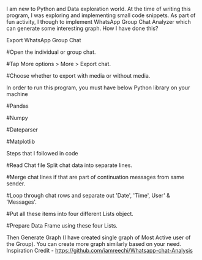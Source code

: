 I am new to Python and Data exploration world. At the time of writing this program, I was exploring and implementing small code snippets. As part of fun activity, I though to implement WhatsApp Group Chat Analyzer which can generate some interesting graph.
How I have done this?

Export WhatsApp Group Chat 

#Open the individual or group chat. 

#Tap More options > More > Export chat. 

#Choose whether to export with media or without media.


In order to run this program, you must have below Python library on your machine 

#Pandas

#Numpy

#Dateparser

#Matplotlib

Steps that I followed in code

#Read Chat file Split chat data into separate lines. 

#Merge chat lines if that are part of continuation messages from same sender. 

#Loop through chat rows and separate out 'Date', 'Time', User' & 'Messages'.

#Put all these items into four different Lists object. 

#Prepare Data Frame using these four Lists. 


Then Generate Graph (I have created single graph of Most Active user of the Group).
You can create more graph similarly based on your need.
Inspiration Credit - https://github.com/iamreechi/Whatsapp-chat-Analysis

